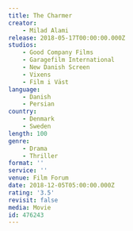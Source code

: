 ```yaml
---
title: The Charmer
creator:
    - Milad Alami
release: 2018-05-17T00:00:00.000Z
studios:
    - Good Company Films
    - Garagefilm International
    - New Danish Screen
    - Vixens
    - Film i Väst
language:
    - Danish
    - Persian
country:
    - Denmark
    - Sweden
length: 100
genre:
    - Drama
    - Thriller
format: ''
service: ''
venue: Film Forum
date: 2018-12-05T05:00:00.000Z
rating: '3.5'
revisit: false
media: Movie
id: 476243
---
```



